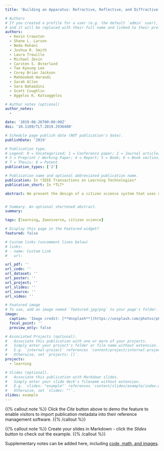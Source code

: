 ```yaml
---
title: 'Building an Apparatus: Refractive, Reflective, and Diffractive Readings of Trace Data'

# Authors
# If you created a profile for a user (e.g. the default `admin` user), write the username (folder name) here
# and it will be replaced with their full name and linked to their profile.
authors:
  - Kevin Crowston 
  - Shane L. Larson
  - Neda Rohani 
  - Joshua R. Smith 
  - Laura Trouille 
  - Michael Zevin
  - Carsten S. Østerlund 
  - Tae Kyoung Lee 
  - Corey Brian Jackson 
  - Mahboobeh Harandi 
  - Sarah Allen 
  - Sara Bahaadini 
  - Scott Coughlin 
  - Aggelos K. Katsaggelos

# Author notes (optional)
author_notes:
  - 

date: '2019-08-26T00:00:00Z'
doi: '10.1109/TLT.2019.2936480'

# Schedule page publish date (NOT publication's date).
publishDate: '2019'

# Publication type.
# Legend: 0 = Uncategorized; 1 = Conference paper; 2 = Journal article;
# 3 = Preprint / Working Paper; 4 = Report; 5 = Book; 6 = Book section;
# 7 = Thesis; 8 = Patent
publication_types: ['2']

# Publication name and optional abbreviated publication name.
publication: In *IEEE Transactions on Learning Technologies*
publication_short: In *TLT*

abstract: We present the design of a citizen science system that uses machine learning to guide the presentation of image classification tasks to newcomers to help them more quickly learn how to do the task while still contributing to the work of the project. A Bayesian model for tracking volunteer learning for training with tasks with uncertain outcomes is presented and fit to data from 12,986 volunteer contributors. The model can be used both to estimate the ability of volunteers and to decide the classification of an image. A simulation of the model applied to volunteer promotion and image retirement suggests that the model requires fewer classifications than the current system.


# Summary. An optional shortened abstract.
summary: 

tags: [learning, Zooniverse, citizen science]

# Display this page in the Featured widget?
featured: false

# Custom links (uncomment lines below)
# links:
# - name: Custom Link
#   url: 

url_pdf: ''
url_code: ''
url_dataset: ''
url_poster: ''
url_project: ''
url_slides: ''
url_source: ''
url_video: ''

# Featured image
# To use, add an image named `featured.jpg/png` to your page's folder.
image:
  caption: 'Image credit: [**Unsplash**](https://unsplash.com/photos/pLCdAaMFLTE)'
  focal_point: ''
  preview_only: false

# Associated Projects (optional).
#   Associate this publication with one or more of your projects.
#   Simply enter your project's folder or file name without extension.
#   E.g. `internal-project` references `content/project/internal-project/index.md`.
#   Otherwise, set `projects: []`.
projects:
  - learning

# Slides (optional).
#   Associate this publication with Markdown slides.
#   Simply enter your slide deck's filename without extension.
#   E.g. `slides: "example"` references `content/slides/example/index.md`.
#   Otherwise, set `slides: ""`.
slides: example
---
```


{{% callout note %}}
Click the _Cite_ button above to demo the feature to enable visitors to import publication metadata into their reference management software.
{{% /callout %}}

{{% callout note %}}
Create your slides in Markdown - click the _Slides_ button to check out the example.
{{% /callout %}}

Supplementary notes can be added here, including [code, math, and images](https://wowchemy.com/docs/writing-markdown-latex/).


